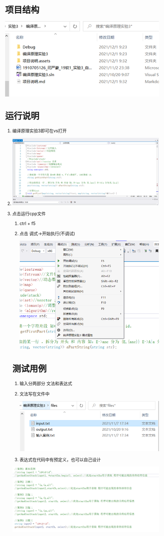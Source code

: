 # 项目结构

![image-20211201093432269](项目说明.assets/image-20211201093432269.png)

# 运行说明

1. 编译原理实验3即可在vs打开

2. ![image-20211201092719430](项目说明.assets/image-20211201092719430.png)

3. 点击运行cpp文件

   1. ctrl + f5

   2. 点击 调式->开始执行(不调试)

      ![image-20211201092916459](项目说明.assets/image-20211201092916459.png)

   # 测试用例

   1. 输入分两部分 文法和表达式

   2. 文法写在文件中

      ![image-20211201093125969](项目说明.assets/image-20211201093125969.png)

   3. 表达式在代码中有预定义，也可以自己设计

   ![image-20211201093217216](项目说明.assets/image-20211201093217216.png)